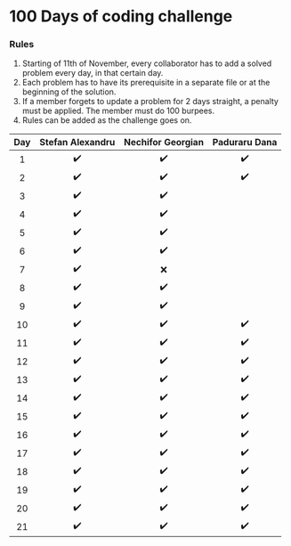 # 100 Days of coding challenge

### Rules
1. Starting of 11th of November, every collaborator has to add a solved problem every day, in that certain day.
2. Each problem has to have its prerequisite in a separate file or at the beginning of the solution.
3. If a member forgets to update a problem for 2 days straight, a penalty must be applied. The member must do 100 burpees.
4. Rules can be added as the challenge goes on.


| Day | Stefan Alexandru | Nechifor Georgian | Paduraru Dana |
| :---: | :---: | :---: | :---: |
| 1 | :heavy_check_mark: | :heavy_check_mark: | :heavy_check_mark: |
| 2 | :heavy_check_mark: | :heavy_check_mark: | :heavy_check_mark: |
| 3 | :heavy_check_mark: | :heavy_check_mark: | |
| 4 | :heavy_check_mark: | :heavy_check_mark: |  |
| 5 | :heavy_check_mark: | :heavy_check_mark: |  |
| 6 | :heavy_check_mark: | :heavy_check_mark: |  |
| 7 | :heavy_check_mark: | :x: |  |
| 8 | :heavy_check_mark: | :heavy_check_mark: |  |
| 9 | :heavy_check_mark: | :heavy_check_mark: |  |
| 10 | :heavy_check_mark: | :heavy_check_mark: | :heavy_check_mark: |
| 11 | :heavy_check_mark: | :heavy_check_mark: |:heavy_check_mark: |
| 12 | :heavy_check_mark: | :heavy_check_mark: | :heavy_check_mark: |
| 13 | :heavy_check_mark: | :heavy_check_mark: | :heavy_check_mark: |
| 14 | :heavy_check_mark: | :heavy_check_mark: | :heavy_check_mark: |
| 15 | :heavy_check_mark: | :heavy_check_mark: | :heavy_check_mark: |
| 16 | :heavy_check_mark: | :heavy_check_mark: | :heavy_check_mark: |
| 17 | :heavy_check_mark: | :heavy_check_mark: | :heavy_check_mark: |
| 18 | :heavy_check_mark: | :heavy_check_mark: | :heavy_check_mark: |
| 19 | :heavy_check_mark: | :heavy_check_mark: | :heavy_check_mark: |
| 20 | :heavy_check_mark: | :heavy_check_mark: | :heavy_check_mark: |
| 21 | :heavy_check_mark: | :heavy_check_mark: | :heavy_check_mark: |
